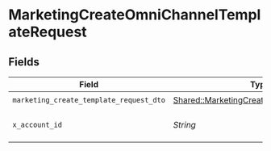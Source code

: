 # MarketingCreateOmniChannelTemplateRequest


## Fields

| Field                                                                                                 | Type                                                                                                  | Required                                                                                              | Description                                                                                           |
| ----------------------------------------------------------------------------------------------------- | ----------------------------------------------------------------------------------------------------- | ----------------------------------------------------------------------------------------------------- | ----------------------------------------------------------------------------------------------------- |
| `marketing_create_template_request_dto`                                                               | [Shared::MarketingCreateTemplateRequestDto](../../models/shared/marketingcreatetemplaterequestdto.md) | :heavy_check_mark:                                                                                    | N/A                                                                                                   |
| `x_account_id`                                                                                        | *String*                                                                                              | :heavy_check_mark:                                                                                    | The account identifier                                                                                |
